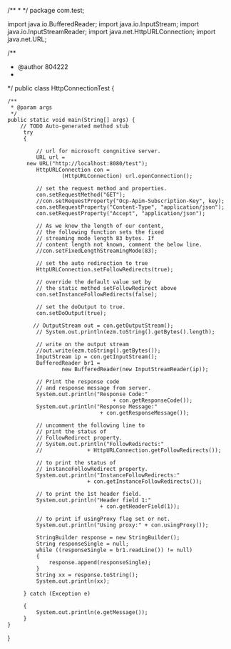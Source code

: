/**
 * 
 */
package com.test;

import java.io.BufferedReader;
import java.io.InputStream;
import java.io.InputStreamReader;
import java.net.HttpURLConnection;
import java.net.URL;

/**
 * @author 804222
 *
 */
public class HttpConnectionTest {

	/**
	 * @param args
	 */
	public static void main(String[] args) {
		// TODO Auto-generated method stub
		 try 
         { 

             // url for microsoft congnitive server. 
             URL url =  
          new URL("http://localhost:8080/test"); 
             HttpURLConnection con = 
                     (HttpURLConnection) url.openConnection(); 

             // set the request method and properties. 
             con.setRequestMethod("GET"); 
             //con.setRequestProperty("Ocp-Apim-Subscription-Key", key); 
             con.setRequestProperty("Content-Type", "application/json"); 
             con.setRequestProperty("Accept", "application/json"); 

             // As we know the length of our content, 
             // the following function sets the fixed  
             // streaming mode length 83 bytes. If 
             // content length not known, comment the below line. 
             //con.setFixedLengthStreamingMode(83); 

             // set the auto redirection to true 
             HttpURLConnection.setFollowRedirects(true); 

             // override the default value set by 
             // the static method setFollowRedirect above 
             con.setInstanceFollowRedirects(false); 

             // set the doOutput to true. 
             con.setDoOutput(true); 

            // OutputStream out = con.getOutputStream(); 
             // System.out.println(ezm.toString().getBytes().length); 

             // write on the output stream 
             //out.write(ezm.toString().getBytes()); 
             InputStream ip = con.getInputStream(); 
             BufferedReader br1 =  
                     new BufferedReader(new InputStreamReader(ip)); 

             // Print the response code 
             // and response message from server. 
             System.out.println("Response Code:" 
                                     + con.getResponseCode()); 
             System.out.println("Response Message:" 
                                 + con.getResponseMessage()); 

             // uncomment the following line to 
             // print the status of 
             // FollowRedirect property. 
             // System.out.println("FollowRedirects:"  
             //              + HttpURLConnection.getFollowRedirects()); 

             // to print the status of  
             // instanceFollowRedirect property. 
             System.out.println("InstanceFollowRedirects:" 
                             + con.getInstanceFollowRedirects()); 

             // to print the 1st header field. 
             System.out.println("Header field 1:" 
                                 + con.getHeaderField(1)); 

             // to print if usingProxy flag set or not. 
             System.out.println("Using proxy:" + con.usingProxy()); 

             StringBuilder response = new StringBuilder(); 
             String responseSingle = null; 
             while ((responseSingle = br1.readLine()) != null)  
             { 
                 response.append(responseSingle); 
             } 
             String xx = response.toString(); 
             System.out.println(xx); 

         } catch (Exception e)  
           
         { 
             System.out.println(e.getMessage()); 
         }
	}

}

